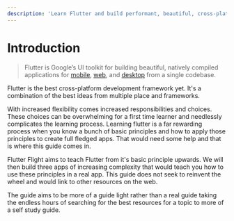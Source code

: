 ```yaml
---
description: 'Learn Flutter and build performant, beautiful, cross-platform Apps.'
---
```


# Introduction

> Flutter is Google’s UI toolkit for building beautiful, natively compiled applications for [mobile](https://flutter.dev/docs), [web](https://flutter.dev/web), and [desktop](https://flutter.dev/desktop) from a single codebase.

Flutter is the best cross-platform development framework yet. It's a combination of  the best ideas from multiple place and frameworks. 

With increased flexibility comes increased responsibilities and choices. These choices can be overwhelming for a first time learner and needlessly complicates the learning process. Learning flutter is a far rewarding process when you know a bunch of basic principles and how to apply those principles to create full fledged apps. That would need some help and that is where this guide comes in.

Flutter Flight aims to teach Flutter from it's basic principle upwards. We will then build three apps of increasing complexity that would teach you how to use these principles in a real app. This guide does not seek to reinvent the wheel and would link to other resources on the web. 

The guide aims to be more of a guide light rather than a real guide taking the endless hours of searching for the best resources for a topic to more of a self study guide.

